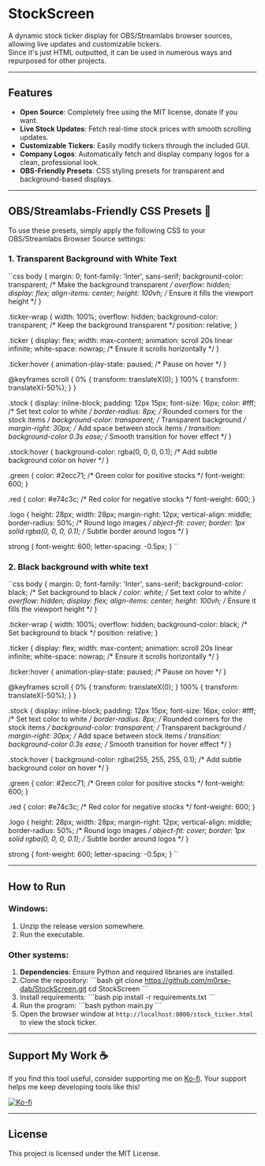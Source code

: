 # StockScreen

A dynamic stock ticker display for OBS/Streamlabs browser sources, allowing live updates and customizable tickers.  
Since it's just HTML outputted, it can be used in numerous ways and repurposed for other projects.

---

## Features

- **Open Source**: Completely free using the MIT license, donate if you want.
- **Live Stock Updates**: Fetch real-time stock prices with smooth scrolling updates.
- **Customizable Tickers**: Easily modify tickers through the included GUI.
- **Company Logos**: Automatically fetch and display company logos for a clean, professional look.
- **OBS-Friendly Presets**: CSS styling presets for transparent and background-based displays.

---

## OBS/Streamlabs-Friendly CSS Presets 🎨  

To use these presets, simply apply the following CSS to your OBS/Streamlabs Browser Source settings:

### 1. **Transparent Background with White Text**  
\``css
body {
    margin: 0;
    font-family: 'Inter', sans-serif;
    background-color: transparent; /* Make the background transparent */
    overflow: hidden;
    display: flex;
    align-items: center;
    height: 100vh; /* Ensure it fills the viewport height */
}

.ticker-wrap {
    width: 100%;
    overflow: hidden;
    background-color: transparent; /* Keep the background transparent */
    position: relative;
}

.ticker {
    display: flex;
    width: max-content;
    animation: scroll 20s linear infinite;
    white-space: nowrap; /* Ensure it scrolls horizontally */
}

.ticker:hover {
    animation-play-state: paused; /* Pause on hover */
}

@keyframes scroll {
    0% { transform: translateX(0); }
    100% { transform: translateX(-50%); }
}

.stock {
    display: inline-block;
    padding: 12px 15px;
    font-size: 16px;
    color: #fff; /* Set text color to white */
    border-radius: 8px; /* Rounded corners for the stock items */
    background-color: transparent; /* Transparent background */
    margin-right: 30px; /* Add space between stock items */
    transition: background-color 0.3s ease; /* Smooth transition for hover effect */
}

.stock:hover {
    background-color: rgba(0, 0, 0, 0.1); /* Add subtle background color on hover */
}

.green {
    color: #2ecc71; /* Green color for positive stocks */
    font-weight: 600;
}

.red {
    color: #e74c3c; /* Red color for negative stocks */
    font-weight: 600;
}

.logo {
    height: 28px;
    width: 28px;
    margin-right: 12px;
    vertical-align: middle;
    border-radius: 50%; /* Round logo images */
    object-fit: cover;
    border: 1px solid rgba(0, 0, 0, 0.1); /* Subtle border around logos */
}

strong {
    font-weight: 600;
    letter-spacing: -0.5px;
}
\``

### 2. **Black background with white text**
\``css
body {
    margin: 0;
    font-family: 'Inter', sans-serif;
    background-color: black; /* Set background to black */
    color: white; /* Set text color to white */
    overflow: hidden;
    display: flex;
    align-items: center;
    height: 100vh; /* Ensure it fills the viewport height */
}

.ticker-wrap {
    width: 100%;
    overflow: hidden;
    background-color: black; /* Set background to black */
    position: relative;
}

.ticker {
    display: flex;
    width: max-content;
    animation: scroll 20s linear infinite;
    white-space: nowrap; /* Ensure it scrolls horizontally */
}

.ticker:hover {
    animation-play-state: paused; /* Pause on hover */
}

@keyframes scroll {
    0% { transform: translateX(0); }
    100% { transform: translateX(-50%); }
}

.stock {
    display: inline-block;
    padding: 12px 15px;
    font-size: 16px;
    color: #fff; /* Set text color to white */
    border-radius: 8px; /* Rounded corners for the stock items */
    background-color: transparent; /* Transparent background */
    margin-right: 30px; /* Add space between stock items */
    transition: background-color 0.3s ease; /* Smooth transition for hover effect */
}

.stock:hover {
    background-color: rgba(255, 255, 255, 0.1); /* Add subtle background color on hover */
}

.green {
    color: #2ecc71; /* Green color for positive stocks */
    font-weight: 600;
}

.red {
    color: #e74c3c; /* Red color for negative stocks */
    font-weight: 600;
}

.logo {
    height: 28px;
    width: 28px;
    margin-right: 12px;
    vertical-align: middle;
    border-radius: 50%; /* Round logo images */
    object-fit: cover;
    border: 1px solid rgba(0, 0, 0, 0.1); /* Subtle border around logos */
}

strong {
    font-weight: 600;
    letter-spacing: -0.5px;
}
\``

---

## How to Run

### Windows:
1. Unzip the release version somewhere.
2. Run the executable.

### Other systems:
1. **Dependencies**: Ensure Python and required libraries are installed.  
2. Clone the repository:
   \```bash
   git clone https://github.com/m0rse-dab/StockScreen.git
   cd StockScreen
   \```
3. Install requirements:
   \```bash
   pip install -r requirements.txt
   \```
4. Run the program:
   \```bash
   python main.py
   \```
5. Open the browser window at `http://localhost:8000/stock_ticker.html` to view the stock ticker.

---

## Support My Work ☕  

If you find this tool useful, consider supporting me on [Ko-fi](https://ko-fi.com/m0rse). Your support helps me keep developing tools like this!  

[![Ko-fi](https://img.shields.io/badge/Support%20Me-Ko--fi-FF5E5B?style=for-the-badge&logo=ko-fi&logoColor=white)](https://ko-fi.com/your-kofi-link)

---

## License

This project is licensed under the MIT License.

